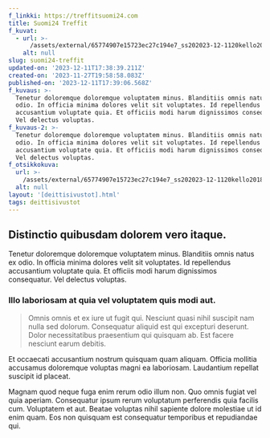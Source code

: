 ```yaml
---
f_linkki: https://treffitsuomi24.com
title: Suomi24 Treffit
f_kuvat:
  - url: >-
      /assets/external/65774907e15723ec27c194e7_ss202023-12-1120kello2018.36.37.png
    alt: null
slug: suomi24-treffit
updated-on: '2023-12-11T17:38:39.211Z'
created-on: '2023-11-27T19:58:58.083Z'
published-on: '2023-12-11T17:39:06.568Z'
f_kuvaus: >-
  Tenetur doloremque doloremque voluptatem minus. Blanditiis omnis natus ex
  odio. In officia minima dolores velit sit voluptates. Id repellendus
  accusantium voluptate quia. Et officiis modi harum dignissimos consequatur.
  Vel delectus voluptas.
f_kuvaus-2: >-
  Tenetur doloremque doloremque voluptatem minus. Blanditiis omnis natus ex
  odio. In officia minima dolores velit sit voluptates. Id repellendus
  accusantium voluptate quia. Et officiis modi harum dignissimos consequatur.
  Vel delectus voluptas.
f_otsikkokuva:
  url: >-
    /assets/external/65774907e15723ec27c194e7_ss202023-12-1120kello2018.36.37.png
  alt: null
layout: '[deittisivustot].html'
tags: deittisivustot
---
```


Distinctio quibusdam dolorem vero itaque.
-----------------------------------------

Tenetur doloremque doloremque voluptatem minus. Blanditiis omnis natus ex odio. In officia minima dolores velit sit voluptates. Id repellendus accusantium voluptate quia. Et officiis modi harum dignissimos consequatur. Vel delectus voluptas.

### Illo laboriosam at quia vel voluptatem quis modi aut.

> Omnis omnis et ex iure ut fugit qui. Nesciunt quasi nihil suscipit nam nulla sed dolorum. Consequatur aliquid est qui excepturi deserunt. Dolor necessitatibus praesentium qui quisquam ab. Est facere nesciunt earum debitis.

Et occaecati accusantium nostrum quisquam quam aliquam. Officia mollitia accusamus doloremque voluptas magni ea laboriosam. Laudantium repellat suscipit id placeat.

Magnam quod neque fuga enim rerum odio illum non. Quo omnis fugiat vel quia aperiam. Consequatur ipsum rerum voluptatum perferendis quia facilis cum. Voluptatem et aut. Beatae voluptas nihil sapiente dolore molestiae ut id enim quam. Eos non quisquam est consequatur temporibus et repudiandae qui.
